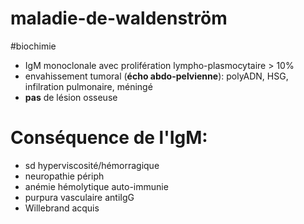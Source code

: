 # maladie-de-waldenström
#biochimie 


- IgM monoclonale avec prolifération lympho-plasmocytaire > 10% 
- envahissement tumoral (**écho abdo-pelvienne**): polyADN, HSG, infilration pulmonaire, méningé 
- **pas** de lésion osseuse 


# Conséquence de l'IgM:


- sd hyperviscosité/hémorragique 
- neuropathie périph 
- anémie hémolytique auto-immunie 
- purpura vasculaire antiIgG 
- Willebrand acquis 

